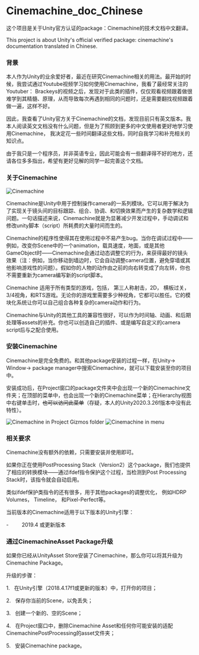 # Cinemachine_doc_Chinese

这个项目是关于Unity官方认证的package：Cinemachine的技术文档中文翻译。

This project is about Unity's official verified package: cinemachine's documentation translated in Chinese.

### 背景

本人作为Unity的业余爱好者，最近在研究Cinemachine相关的用法。最开始的时候，我尝试通过Youtube视频学习如何使用Cinemachine，我看了最经常关注的Youtuber： Brackeys的视频之后，发现对于此类的插件，仅仅观看视频跟着做很难学到其精髓、原理，从而导致每次再遇到相同的问题时，还是需要翻找视频跟着做一遍，这样不好。

因此，我查看了Unity官方关于Cinemachine的文档，发现目前只有英文版本。我本人阅读英文文档没有什么问题，但是为了照顾到更多的中文使用者更好地学习使用Cinemachine， 我决定花一些时间翻译这些文档，同时自我学习和补充相关的知识点。

由于我只是一个程序员，并非英语专业，因此可能会有一些翻译得不好的地方，还请各位多多指出，希望有更好见解的同学一起完善这个文档。



### 关于Cinemachine
![Cinemachine](https://github.com/wcai49/cinemachine_doc_Chinese/blob/main/About%20Cinemachine/Cinemachine_Intro.jpg)

Cinemachine是Unity中用于控制操作camera的一系列模块。它可以用于解决为了实现关于镜头间的目标跟踪、组合、协调、和切换效果而产生的复杂数学和逻辑问题。一句话描述来说，Cinemachine就是为显著减少开发过程中，手动调试和修改unity脚本（script）所耗费的大量时间而生的。

Cinemachine的程序性使得其在使用过程中不易产生bug。当你在调试过程中——例如，改变你Scene中的一个animation，载具速度，地面，或是其他GameObject时——Cinemachine会通过动态调整它的行为，来获得最好的镜头效果（注：例如，当你移动到墙边时，它会自动调整camera位置，避免穿墙或其他影响游戏性的问题）。假如你的人物的动作由之前的向右转变成了向左转，你也不需要重新为camera编写新的script脚本。

Cinemachine 适用于所有类型的游戏，包括， 第三人称射击，2D， 横板过关，3/4视角，和RTS游戏。无论你的游戏里需要多少种视角，它都可以胜任。它的模块化系统让你可以自己组合各种复杂的camera动作和行为。

Cinemachine与Unity的其他工具的兼容性很好，可以作为时间轴、动画、和后期处理等assets的补充。你也可以创造自己的插件、或是编写自定义的camera script后与之配合使用。



### 安装Cinemachine

Cinemachine是完全免费的。和其他package安装的过程一样，在Unity-> Window-> package manager中搜索Cinemachine，就可以下载安装至你的项目中。



安装成功后，在Project窗口的package文件夹中会出现一个新的Cinemachine文件夹；在顶部的菜单中，也会出现一个新的Cinemachine菜单；在Hierarchy视图中右键单击时，~~也可以访问此菜单~~（存疑，本人的Unity2020.3.26f版本中没有此特性）。

![Cinemachine in Project Gizmos folder](https://github.com/wcai49/cinemachine_doc_Chinese/blob/main/About%20Cinemachine/project_gizmos_folder.png)
![Cinemachine in menu](https://github.com/wcai49/cinemachine_doc_Chinese/blob/main/About%20Cinemachine/Cinemachine_window_menu.jpg)

### 相关要求

Cinemachine没有额外的依赖，只需要安装并使用即可。



如果你正在使用PostProcessing Stack（Version2）这个package，我们也提供了相应的转换模块——通过ifdef指令保护这个过程，当检测到Post Processing Stack时，该指令就会自动启用。



类似ifdef保护类指令的还有很多，用于其他packages的调整优化， 例如HDRP Volumes， Timeline， 和Pixel-Perfect等。



当前版本的Cinemachine适用于以下版本的Unity引擎：

-         2019.4 或更新版本



### 通过CinemachineAsset Package升级

如果你已经从UnityAsset Store安装了Cinemachine，那么你可以将其升级为Cinemachine Package。

升级的步骤：

1.   在Unity引擎（2018.4.17f1或更新的版本）中，打开你的项目；

2.   保存你当前的Scene，以免丢失；

3.   创建一个新的、空的Scene；

4.   在Project窗口中，删除Cinemachine Asset和任何你可能安装的适配CinemachinePostProcessing的asset文件夹；

5.   安装Cinemachine package。
